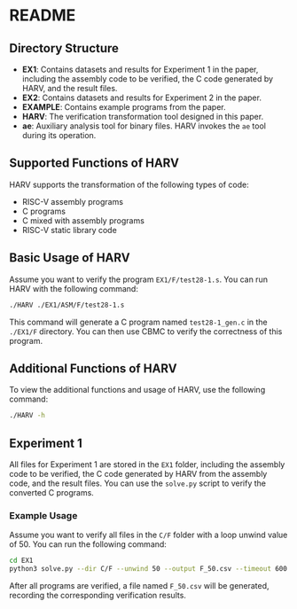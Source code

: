 # README

## Directory Structure

- **EX1**: Contains datasets and results for Experiment 1 in the paper, including the assembly code to be verified, the C code generated by HARV, and the result files.
- **EX2**: Contains datasets and results for Experiment 2 in the paper.
- **EXAMPLE**: Contains example programs from the paper.
- **HARV**: The verification transformation tool designed in this paper.
- **ae**: Auxiliary analysis tool for binary files. HARV invokes the `ae` tool during its operation.

## Supported Functions of HARV

HARV supports the transformation of the following types of code:

- RISC-V assembly programs
- C programs
- C mixed with assembly programs
- RISC-V static library code

## Basic Usage of HARV

Assume you want to verify the program `EX1/F/test28-1.s`. You can run HARV with the following command:

```sh
./HARV ./EX1/ASM/F/test28-1.s
```

This command will generate a C program named `test28-1_gen.c` in the `./EX1/F` directory. You can then use CBMC to verify the correctness of this program.

## Additional Functions of HARV

To view the additional functions and usage of HARV, use the following command:

```sh
./HARV -h
```

## Experiment 1

All files for Experiment 1 are stored in the `EX1` folder, including the assembly code to be verified, the C code generated by HARV from the assembly code, and the result files. You can use the `solve.py` script to verify the converted C programs. 

### Example Usage

Assume you want to verify all files in the `C/F` folder with a loop unwind value of 50. You can run the following command:

```sh
cd EX1
python3 solve.py --dir C/F --unwind 50 --output F_50.csv --timeout 600
```

After all programs are verified, a file named `F_50.csv` will be generated, recording the corresponding verification results.

